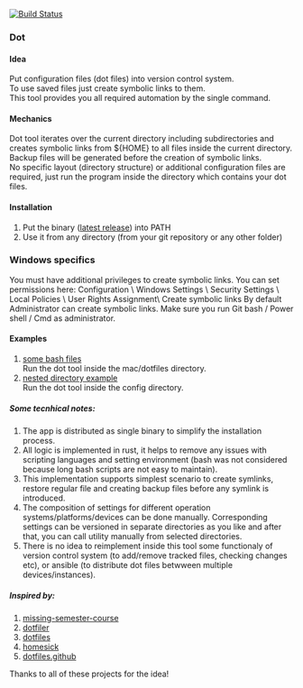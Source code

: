 [![Build Status](https://travis-ci.com/yantonov/dot.svg?branch=master)](https://travis-ci.com/yantonov/dot)

###  Dot

#### Idea
Put configuration files (dot files) into version control system.  
To use saved files just create symbolic links to them.  
This tool provides you all required automation by the single command.  

#### Mechanics
Dot tool iterates over the current directory including subdirectories and creates symbolic links from ${HOME} to all files inside the current directory.  
Backup files will be generated before the creation of symbolic links.  
No specific layout (directory structure) or additional configuration files are required, just run the program inside the directory which contains your dot files.  

#### Installation
1. Put the binary ([latest release](https://github.com/yantonov/dot/releases/latest)) into PATH
2. Use it from any directory (from your git repository or any other folder)

### Windows specifics
You must have additional privileges to create symbolic links.
You can set permissions here:
Configuration \ Windows Settings \ Security Settings \ Local Policies \ User Rights Assignment\ Create symbolic links
By default Administrator can create symbolic links.
Make sure you run Git bash / Power shell / Cmd as administrator.

#### Examples
1. [some bash files](https://github.com/yantonov/sh)  
Run the dot tool inside the mac/dotfiles directory.
2. [nested directory example](https://github.com/yantonov/dotlein)  
Run the dot tool inside the config directory.

##### Some tecnhical notes: 
1. The app is distributed as single binary to simplify the installation process.
2. All logic is implemented in rust, it helps to remove any issues with scripting languages and setting environment (bash was not considered because long bash scripts are not easy to maintain).
3. This implementation supports simplest scenario to create symlinks, restore regular file and creating backup files before any symlink is introduced.
4. The composition of settings for different operation systems/platforms/devices can be done manually.
Corresponding settings can be versioned in separate directories as you like and after that, you can call utility manually from selected directories.
5. There is no idea to reimplement inside this tool some functionaly of version control system (to add/remove tracked files, checking changes etc), or ansible (to distribute dot files betwween multiple devices/instances).

##### Inspired by:
1. [missing-semester-course](https://github.com/missing-semester/missing-semester/blob/master/_2019/dotfiles.md)
2. [dotfiler](https://github.com/svetlyak40wt/dotfiler)
3. [dotfiles](https://github.com/holman/dotfiles)
4. [homesick](https://github.com/technicalpickles/homesick)
5. [dotfiles.github](https://dotfiles.github.io/)

Thanks to all of these projects for the idea!
